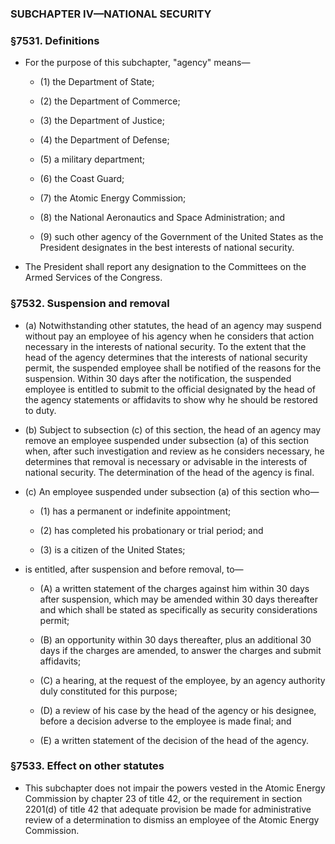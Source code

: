 ### SUBCHAPTER IV—NATIONAL SECURITY

### §7531. Definitions
* For the purpose of this subchapter, "agency" means—

  * (1) the Department of State;

  * (2) the Department of Commerce;

  * (3) the Department of Justice;

  * (4) the Department of Defense;

  * (5) a military department;

  * (6) the Coast Guard;

  * (7) the Atomic Energy Commission;

  * (8) the National Aeronautics and Space Administration; and

  * (9) such other agency of the Government of the United States as the President designates in the best interests of national security.


* The President shall report any designation to the Committees on the Armed Services of the Congress.

### §7532. Suspension and removal
* (a) Notwithstanding other statutes, the head of an agency may suspend without pay an employee of his agency when he considers that action necessary in the interests of national security. To the extent that the head of the agency determines that the interests of national security permit, the suspended employee shall be notified of the reasons for the suspension. Within 30 days after the notification, the suspended employee is entitled to submit to the official designated by the head of the agency statements or affidavits to show why he should be restored to duty.

* (b) Subject to subsection (c) of this section, the head of an agency may remove an employee suspended under subsection (a) of this section when, after such investigation and review as he considers necessary, he determines that removal is necessary or advisable in the interests of national security. The determination of the head of the agency is final.

* (c) An employee suspended under subsection (a) of this section who—

  * (1) has a permanent or indefinite appointment;

  * (2) has completed his probationary or trial period; and

  * (3) is a citizen of the United States;


* is entitled, after suspension and before removal, to—

  * (A) a written statement of the charges against him within 30 days after suspension, which may be amended within 30 days thereafter and which shall be stated as specifically as security considerations permit;

  * (B) an opportunity within 30 days thereafter, plus an additional 30 days if the charges are amended, to answer the charges and submit affidavits;

  * (C) a hearing, at the request of the employee, by an agency authority duly constituted for this purpose;

  * (D) a review of his case by the head of the agency or his designee, before a decision adverse to the employee is made final; and

  * (E) a written statement of the decision of the head of the agency.

### §7533. Effect on other statutes
* This subchapter does not impair the powers vested in the Atomic Energy Commission by chapter 23 of title 42, or the requirement in section 2201(d) of title 42 that adequate provision be made for administrative review of a determination to dismiss an employee of the Atomic Energy Commission.